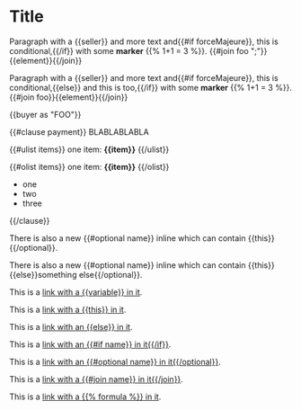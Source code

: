 # Title

Paragraph with a {{seller}} and more text and{{#if forceMajeure}}, this is conditional,{{/if}} with some **marker** {{% 1+1 = 3 %}}. {{#join foo ";"}}{{element}}{{/join}}

Paragraph with a {{seller}} and more text and{{#if forceMajeure}}, this is conditional,{{else}} and this is too,{{/if}} with some **marker** {{% 1+1 = 3 %}}. {{#join foo}}{{element}}{{/join}}

{{buyer as "FOO"}}

{{#clause payment}}
BLABLABLABLA


{{#ulist items}}
one item: **{{item}}**
{{/ulist}}

{{#olist items}}
one item: **{{item}}**
{{/olist}}

- one
- two
- three

{{/clause}}

There is also a new {{#optional name}} inline which can contain {{this}}{{/optional}}.

There is also a new {{#optional name}} inline which can contain {{this}}{{else}}something else{{/optional}}.

This is a [link with a {{variable}} in it](mylink).

This is a [link with a {{this}} in it](mylink).

This is a [link with an {{else}} in it](mylink).

This is a [link with an {{#if name}} in it{{/if}}](mylink).

This is a [link with an {{#optional name}} in it{{/optional}}](mylink).

This is a [link with a {{#join name}} in it{{/join}}](mylink).

This is a [link with a {{% formula %}} in it](mylink).
